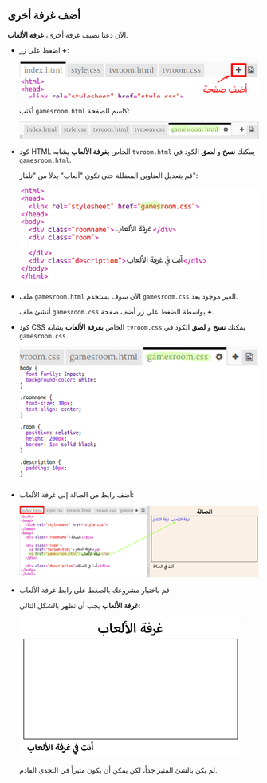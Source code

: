 ## أضف غرفة أخرى

الآن دعنا نضيف غرفة أخرى، **غرفة الألعاب**.

+ اضغط على زر **+**:
    
    ![لقطة الشاشة](images/rooms-add-page.png)
    
    أكتب `gamesroom.html` كاسم للصفحة:
    
    ![لقطة الشاشة](images/rooms-games-html.png)

+ كود HTML الخاص **بغرفة الألعاب** يشابه `tvroom.html` يمكنك **نسخ** و **لصق** الكود في `gamesroom.html`.
    
    قم بتعديل العناوين المضللة حتى تكون "ألعاب" بدلاً من "تلفاز":
    
    ![لقطة الشاشة](images/rooms-games-html2.png)

+ ملف `gamesroom.html` الآن سوف يستخدم `gamesroom.css` الغير موجود بعد.
    
    أنشئ ملف `gamesroom.css` بواسطة الضغط على زر أضف صفحة **+**.

+ كود CSS الخاص **بغرفة الألعاب** يشابه `tvroom.css` يمكنك **نسخ** و **لصق** الكود في `gamesroom.css`.
    
    ![لقطة الشاشة](images/rooms-add-games-css.png)

+ أضف رابط من الصالة إلى غرفة الألعاب:
    
    ![لقطة الشاشة](images/rooms-hall-games.png)

+ قم باختبار مشروعك بالضغط على رابط غرفة الألعاب
    
    **غرفة الألعاب** يجب أن تظهر بالشكل التالي:
    
    ![لقطة الشاشة](images/rooms-games-before.png)
    
    لم يكن بالشئ المثير جداً، لكن يمكن أن يكون مثيراً في التحدي القادم.